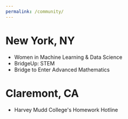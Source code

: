 ```yaml
---
permalink: /community/
---
```

# New York, NY

* Women in Machine Learning & Data Science
* BridgeUp: STEM
* Bridge to Enter Advanced Mathematics

# Claremont, CA

* Harvey Mudd College's Homework Hotline
